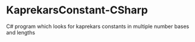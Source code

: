 # KaprekarsConstant-CSharp
C# program which looks for kaprekars constants in multiple number bases and lengths
